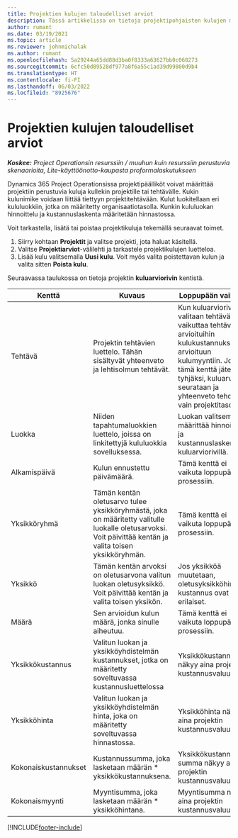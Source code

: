```yaml
---
title: Projektien kulujen taloudelliset arviot
description: Tässä artikkelissa on tietoja projektipohjaisten kulujen määrittämisestä ja arvioista.
author: rumant
ms.date: 03/19/2021
ms.topic: article
ms.reviewer: johnmichalak
ms.author: rumant
ms.openlocfilehash: 5a29244a65dd88d3ba0f8333a63627bb0c068273
ms.sourcegitcommit: 6cfc50d89528df977a8f6a55c1ad39d99800d9b4
ms.translationtype: HT
ms.contentlocale: fi-FI
ms.lasthandoff: 06/03/2022
ms.locfileid: "8925676"
---
```

# <a name="financial-estimates-for-expenses-on-projects"></a>Projektien kulujen taloudelliset arviot
_**Koskee:** Project Operationsin resurssiin / muuhun kuin resurssiin perustuvia skenaarioita, Lite-käyttöönotto-kaupasta proformalaskutukseen_

Dynamics 365 Project Operationsissa projektipäälliköt voivat määrittää projektiin perustuvia kuluja kullekin projektille tai tehtävälle. Kukin kulunimike voidaan liittää tiettyyn projektitehtävään. Kulut luokitellaan eri kululuokkiin, jotka on määritetty organisaatiotasolla. Kunkin kululuokan hinnoittelu ja kustannuslaskenta määritetään hinnastossa. 

Voit tarkastella, lisätä tai poistaa projektikuluja tekemällä seuraavat toimet.

1. Siirry kohtaan **Projektit** ja valitse projekti, jota haluat käsitellä.
2. Valitse **Projektiarviot**-välilehti ja tarkastele projektikulujen luetteloa.
3. Lisää kulu valitsemalla **Uusi kulu**. Voit myös valita poistettavan kulun ja valita sitten **Poista kulu**.

Seuraavassa taulukossa on tietoja projektin **kuluarviorivin** kentistä. 

| **Kenttä** | **Kuvaus** | **Loppupään vaikutus** |
| --- | --- | --- |
| Tehtävä | Projektin tehtävien luettelo. Tähän sisältyvät yhteenveto ja lehtisolmun tehtävät. | Kun kuluarvioriville valitaan tehtävä, se vaikuttaa tehtävän arvioituihin kulukustannuksiin ja arvioituun kulumyyntiin. Jos tämä kenttä jätetään tyhjäksi, kuluarviota seurataan ja yhteenveto tehdään vain projektitasolla. |
| Luokka | Niiden tapahtumaluokkien luettelo, joissa on linkitettyjä kululuokkia sovelluksessa. | Luokan valitseminen määrittää hinnoittelua ja kustannuslaskentaa kuluarviorivillä. |
| Alkamispäivä | Kulun ennustettu päivämäärä. | Tämä kenttä ei vaikuta loppupään prosessiin. |
| Yksikköryhmä | Tämän kentän oletusarvo tulee yksikköryhmästä, joka on määritetty valitulle luokalle oletusarvoksi. Voit päivittää kentän ja valita toisen yksikköryhmän. | Tämä kenttä ei vaikuta loppupään prosessiin. |
| Yksikkö | Tämän kentän arvoksi on oletusarvona valitun luokan oletusyksikkö. Voit päivittää kentän ja valita toisen yksikön. | Jos yksikköä muutetaan, oletusyksikköhinta ja kustannus ovat erilaiset. |
| Määrä | Sen arvioidun kulun määrä, jonka sinulle aiheutuu. | Tämä kenttä ei vaikuta loppupään prosessiin. |
| Yksikkökustannus | Valitun luokan ja yksikköyhdistelmän kustannukset, jotka on määritetty soveltuvassa kustannusluettelossa | Yksikkökustannus näkyy aina projektin kustannusvaluuttana. |
| Yksikköhinta | Valitun luokan ja yksikköyhdistelmän hinta, joka on määritetty soveltuvassa hinnastossa. | Yksikköhinta näkyy aina projektin kustannusvaluuttana. |
| Kokonaiskustannukset | Kustannussumma, joka lasketaan määrän \* yksikkökustannuksena.| Yksikkökustannuksen summa näkyy aina projektin kustannusvaluuttana. |
| Kokonaismyynti | Myyntisumma, joka lasketaan määrän \* yksikköhintana. | Myyntisumma näkyy aina projektin kustannusvaluuttana. |


[!INCLUDE[footer-include](../includes/footer-banner.md)]
